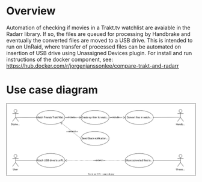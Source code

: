 # Overview
Automation of checking if movies in a Trakt.tv watchlist are avaiable in the Radarr library.
If so, the files are queued for processing by Handbrake and eventually the converted files are moved to a USB drive.
This is intended to run on UnRaid, where transfer of processed files can be automated on insertion of USB drive using Unassigned Devices plugin.
For install and run instructions of the docker component, see: https://hub.docker.com/r/jorgenjanssonlee/compare-trakt-and-radarr

# Use case diagram
![use case diagram](/diagrams/Auto-convert-and-distribute-use-case-diagram.drawio.svg)

